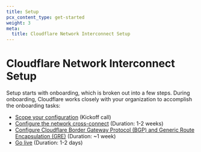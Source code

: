 ```yaml
---
title: Setup
pcx_content_type: get-started
weight: 3
meta:
  title: Cloudflare Network Interconnect Setup
---
```


# Cloudflare Network Interconnect Setup

Setup starts with onboarding, which is broken out into a few steps. During onboarding, Cloudflare works closely with your organization to accomplish the onboarding tasks:

-   [Scope your configuration](/network-interconnect/set-up-cni/scope-config/) (Kickoff call)
-   [Configure the network cross-connect](/network-interconnect/set-up-cni/configure-cross-connect/) (Duration: 1-2 weeks)
-   [Configure Cloudflare Border Gateway Protocol (BGP) and Generic Route Encapsulation (GRE)](/network-interconnect/set-up-cni/configure-bgp/) (Duration: ~1 week)
-   [Go live](/network-interconnect/set-up-cni/configure-bgp/#go-live) (Duration: 1-2 days)
